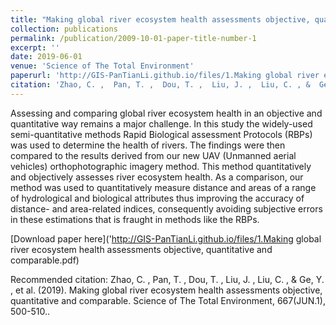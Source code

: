 ```yaml
---
title: "Making global river ecosystem health assessments objective, quantitative and comparable"
collection: publications
permalink: /publication/2009-10-01-paper-title-number-1
excerpt: ''
date: 2019-06-01
venue: 'Science of The Total Environment'
paperurl: 'http://GIS-PanTianLi.github.io/files/1.Making global river ecosystem health assessments objective, quantitative and comparable.pdf'
citation: 'Zhao, C. ,  Pan, T. ,  Dou, T. ,  Liu, J. ,  Liu, C. , &  Ge, Y. , et al. (2019). Making global river ecosystem health assessments objective, quantitative and comparable. Science of The Total Environment, 667(JUN.1), 500-510.'
---  
```

Assessing and comparing global river ecosystem health in an objective and quantitative way remains a major challenge. In this study the widely-used semi-quantitative methods Rapid Biological assessment Protocols (RBPs) was used to determine the health of rivers. The findings were then compared to the results derived from our new UAV (Unmanned aerial vehicles) orthophotographic imagery method. This method quantitatively and objectively assesses river ecosystem health. As a comparison, our method was used to quantitatively measure distance and areas of a range of hydrological and biological attributes thus improving the accuracy of distance- and area-related indices, consequently avoiding subjective errors in these estimations that is fraught in methods like the RBPs.  

[Download paper here]('http://GIS-PanTianLi.github.io/files/1.Making global river ecosystem health assessments objective, quantitative and comparable.pdf)

Recommended citation: Zhao, C. ,  Pan, T. ,  Dou, T. ,  Liu, J. ,  Liu, C. , &  Ge, Y. , et al. (2019). Making global river ecosystem health assessments objective, quantitative and comparable. Science of The Total Environment, 667(JUN.1), 500-510..
